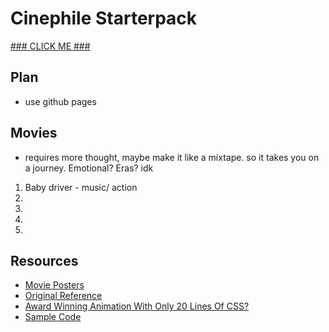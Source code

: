 # Cinephile Starterpack
[### CLICK ME ###](https://bentjh01.github.io/cinephile_starterpack/)
## Plan
- use github pages
## Movies
- requires more thought, maybe make it like a mixtape. so it takes you on a journey. Emotional? Eras? idk
1. Baby driver - music/ action
2. 
3. 
4. 
5. 
## Resources
- [Movie Posters](https://www.cinematerial.com/movies/spider-man-into-the-spider-verse-i4633694)
- [Original Reference](https://camillemormal.com/)
- [Award Winning Animation With Only 20 Lines Of CSS?](https://youtu.be/PkADl0HubMY?si=7ZvSY1T_PgTp2Jb6)
- [Sample Code](https://codepen.io/Hyperplexed/pen/MWXBRBp)
